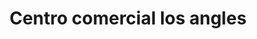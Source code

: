 ---
title: "Centro comercial los angles"
url: /barcelona/centro-comercial-los-angles/
shop: centro comercial
---